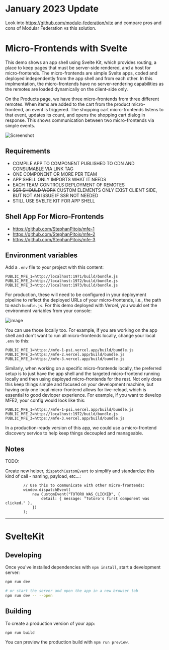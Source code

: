 # January 2023 Update

Look into https://github.com/module-federation/vite and compare pros and cons of Modular Federation vs this solution.

# Micro-Frontends with Svelte

This demo shows an app shell using Svelte Kit, which provides routing, a place to keep pages that must be server-side rendered, and a host
for micro-frontends. The micro-frontends are simple Svelte apps, coded and deployed independently from the app shell and from each other. 
In this implmentation, the micro-frontends have no server-rendering capabilities as the remotes are loaded dynamically on the client-side only.

On the Products page, we have three micro-frontends from three different remotes. When items are added to the cart from the product micro-frontend,
an event is triggered. The shopping cart micro-frontends listens to that event, updates its count, and opens the shopping cart dialog in response. 
This shows communication between two micro-frontends via simple events.

![Screenshot](https://user-images.githubusercontent.com/1167497/208300819-93c30a0c-7401-4aec-a67a-8072486a7e2e.png)

## Requirements

- COMPILE APP TO COMPONENT PUBLISHED TO CDN AND CONSUMABLE VIA LINK TAG 
- ONE COMPONENT OR MORE PER TEAM 
- APP SHELL ONLY IMPORTS WHAT IT NEEDS
- EACH TEAM CONTROLS DEPLOYMENT OF REMOTES
- ~~SSR SHOULD WORK~~ CUSTOM ELEMENTS ONLY EXIST CLIENT SIDE, BUT NOT AN ISSUE IF SSR NOT NEEDED
- STILL USE SVELTE KIT FOR APP SHELL

## Shell App For Micro-Frontends

- https://github.com/StephanPitois/mfe-1
- https://github.com/StephanPitois/mfe-2
- https://github.com/StephanPitois/mfe-3

## Environment variables

Add a `.env` file to your project with this content:

```
PUBLIC_MFE_1=http://localhost:1971/build/bundle.js
PUBLIC_MFE_2=http://localhost:1972/build/bundle.js
PUBLIC_MFE_3=http://localhost:1973/build/bundle.js
```

For production, these will need to be configured in your deployment pipeline
to reflect the deployed URLs of your micro-frontends, i.e., the path to each
`bundle.js`. For this demo deployed with Vercel, you would set the environment variables from your console:

![image](https://user-images.githubusercontent.com/1167497/208299703-999e67ea-76ec-43cd-bcdd-6b6b0b58b14f.png)

You can use those locally too. For example, if you are working on the app shell and don't want to run all
micro-frontends locally, change your local `.env` to this:

```
PUBLIC_MFE_1=https://mfe-1-psi.vercel.app/build/bundle.js
PUBLIC_MFE_2=https://mfe-2.vercel.app/build/bundle.js
PUBLIC_MFE_3=https://mfe-3.vercel.app/build/bundle.js
```

Similarly, when working on a specific micro-frontends locally, the preferred setup is to just have the app shell and the targeted micro-frontend
running locally and then using deployed micro-frontends for the rest. Not only does this keep things simple and
focused on your development machine, but having only one local micro-frontend allows for live-reload, which is essential
to good devloper experience. For example, if you want to develop MFE2, your config would look like this:

```
PUBLIC_MFE_1=https://mfe-1-psi.vercel.app/build/bundle.js
PUBLIC_MFE_2=http://localhost:1972/build/bundle.js
PUBLIC_MFE_3=https://mfe-3.vercel.app/build/bundle.js
```

In a production-ready version of this app, we could use a micro-frontend discovery service to help keep
things decoupled and manageable.

## Notes

TODO:

Create new helper, `dispatchCustomEvent` to simplify and standardize this kind of call - naming, payload, etc...:

```
		// Use this to communicate with other micro-frontends:
		window.dispatchEvent(
			new CustomEvent("TOTORO_WAS_CLICKED", {
				detail: { message: "Totoro's first component was clicked." },
			})
		);
```

---

# SvelteKit

## Developing

Once you've installed dependencies with `npm install`, start a development server:

```bash
npm run dev

# or start the server and open the app in a new browser tab
npm run dev -- --open
```

## Building

To create a production version of your app:

```bash
npm run build
```

You can preview the production build with `npm run preview`.
